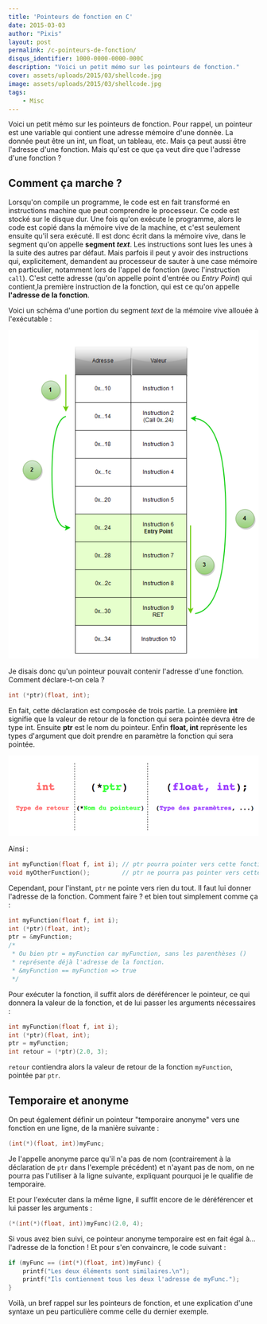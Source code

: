 ```yaml
---
title: 'Pointeurs de fonction en C'
date: 2015-03-03
author: "Pixis"
layout: post
permalink: /c-pointeurs-de-fonction/
disqus_identifier: 1000-0000-0000-000C
description: "Voici un petit mémo sur les pointeurs de fonction."
cover: assets/uploads/2015/03/shellcode.jpg
image: assets/uploads/2015/03/shellcode.jpg
tags:
    - Misc
---
```

Voici un petit mémo sur les pointeurs de fonction. Pour rappel, un pointeur est une variable qui contient une adresse mémoire d'une donnée. La donnée peut être un int, un float, un tableau, etc. Mais ça peut aussi être l'adresse d'une fonction. Mais qu'est ce que ça veut dire que l'adresse d'une fonction ?

<!--more-->

## Comment ça marche ?

Lorsqu'on compile un programme, le code est en fait transformé en instructions machine que peut comprendre le processeur. Ce code est stocké sur le disque dur. Une fois qu'on exécute le programme, alors le code est copié dans la mémoire vive de la machine, et c'est seulement ensuite qu'il sera exécuté. Il est donc écrit dans la mémoire vive, dans le segment qu'on appelle **segment _text_**. Les instructions sont lues les unes à la suite des autres par défaut. Mais parfois il peut y avoir des instructions qui, explicitement, demandent au processeur de sauter à une case mémoire en particulier, notamment lors de l'appel de fonction (avec l'instruction `call`). C'est cette adresse (qu'on appelle point d'entrée ou _Entry Point_) qui contient,la première instruction de la fonction, qui est ce qu'on appelle **l'adresse de la fonction**.

Voici un schéma d'une portion du segment _text_ de la mémoire vive allouée à l'exécutable :

[![img_54f50475e7615](/assets/uploads/2015/03/img_54f50475e7615.png)](/assets/uploads/2015/03/img_54f50475e7615.png)

Je disais donc qu'un pointeur pouvait contenir l'adresse d'une fonction. Comment déclare-t-on cela ?

```c
int (*ptr)(float, int);
```

En fait, cette déclaration est composée de trois partie. La première **int** signifie que la valeur de retour de la fonction qui sera pointée devra être de type int. Ensuite **ptr** est le nom du pointeur. Enfin **float, int** représente les types d'argument que doit prendre en paramètre la fonction qui sera pointée.


[![img_54f577a2f3431](/assets/uploads/2015/03/img_54f577a2f3431.png)](/assets/uploads/2015/03/img_54f577a2f3431.png)


Ainsi :

```c
int myFunction(float f, int i); // ptr pourra pointer vers cette fonction
void myOtherFunction();         // ptr ne pourra pas pointer vers cette fonction
```

Cependant, pour l'instant, `ptr` ne pointe vers rien du tout. Il faut lui donner l'adresse de la fonction. Comment faire ? et bien tout simplement comme ça :

```c
int myFunction(float f, int i);
int (*ptr)(float, int);
ptr = &myFunction;
/*
 * Ou bien ptr = myFunction car myFunction, sans les parenthèses ()
 * représente déjà l'adresse de la fonction.
 * &myFunction == myFunction => true
 */

```

Pour exécuter la fonction, il suffit alors de déréférencer le pointeur, ce qui donnera la valeur de la fonction, et de lui passer les arguments nécessaires :

```c
int myFunction(float f, int i);
int (*ptr)(float, int);
ptr = myFunction;
int retour = (*ptr)(2.0, 3);

```

`retour` contiendra alors la valeur de retour de la fonction `myFunction`, pointée par `ptr`.

## Temporaire et anonyme
  
On peut également définir un pointeur "temporaire anonyme" vers une fonction en une ligne, de la manière suivante :

```c
(int(*)(float, int))myFunc;
```

Je l'appelle anonyme parce qu'il n'a pas de nom (contrairement à la déclaration de `ptr` dans l'exemple précédent) et n'ayant pas de nom, on ne pourra pas l'utiliser à la ligne suivante, expliquant pourquoi je le qualifie de temporaire.
  
Et pour l'exécuter dans la même ligne, il suffit encore de le déréférencer et lui passer les arguments :

```c
(*(int(*)(float, int))myFunc)(2.0, 4);
```

Si vous avez bien suivi, ce pointeur anonyme temporaire est en fait égal à... l'adresse de la fonction ! Et pour s'en convaincre, le code suivant :

```c
if (myFunc == (int(*)(float, int))myFunc) {
    printf("Les deux éléments sont similaires.\n");
    printf("Ils contiennent tous les deux l'adresse de myFunc.");
}
```

Voilà, un bref rappel sur les pointeurs de fonction, et une explication d'une syntaxe un peu particulière comme celle du dernier exemple.